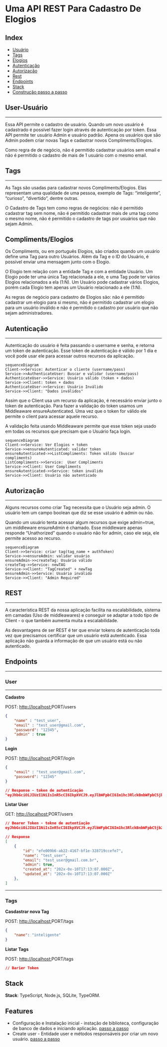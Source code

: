 # Uma API REST Para Cadastro De Elogios

## Index

- [Usuário](#User-Usuário)
- [Tags](#tags)
- [Elogios](#Compliment/Elogio)
- [Autenticação](#Autenticação)
- [Autorização](#Autorização)
- [Rest](#Rest)
- [Endpoints](#Endpoints)
- [Stack](#Stack)
- [Construção passo a passo](#Construção-passo-a-passo)

## User-Usuário

---

Essa API permite o cadastro de usuário. Quando um novo usuário é cadastrado é possível fazer login através de autenticação por token. Essa API permite ter usuário Admin e usuário padrão. Apena os usuários que são Admin podem criar novas Tags e cadastrar novos Compliments/Elogios.

Como regra de de negócio, não é permitido cadastrar usuários sem email e não é permitido o cadastro de mais de 1 usuário com o mesmo email.

## Tags

---

As Tags são usadas para cadastrar novos Compliments/Elogios. Elas representam uma qualidade de uma pessoa, exemplo de Tags: “inteligente”, “curioso”, “divertido”, dentre outras.

O Cadastro de Tags tem como regras de negócios: não é permitido cadastrar tag sem nome, não é permitido cadastrar mais de uma tag como o mesmo nome, não é permitido o cadastro de tags por usuários que não sejam Admin.

## Compliments/Elogios

Os Compliments, ou em português Elogios, são criados quando um usuário define uma Tag para outro Usuários. Além da Tag e o ID do Usuário, é possível enviar uma mensagem junto com o Elogio.

O Elogio tem relação com a entidade Tag e com a entidade Usuário. Um Elogio pode ter uma única Tag relacionada a ele, e uma Tag pode ter vários Elogios relacionados a ela (1:N). Um Usuário pode cadastrar vários Elogios, porém cada Elogio tem apenas um Usuário relacionado a ele (1:N). 

As regras de negócio para cadastro de Elogios são: não é permitido cadastrar um elogio para si mesmo, não é permitido cadastrar um elogio para um usuário inválido e não é permitido o cadastro por usuário que não sejam administradores.

## Autenticação

---

Autenticação do usuário é feita passando o username e senha, e retorna um token de autenticação. Esse token de autenticação é válido por 1 dia e você pode usar ele para acessar outros recursos da aplicação. 

```mermaid
sequenceDiagram
Client->>Service: Autenticar o cliente (username/pass) 
Service->>AuthenticateUser: Buscar e validar (username/pass)
AuthenticateUser->>Service: Usuário válido (token + dados)
Service->>Client: token + dados
AuthenticateUser->>Service: Usuário Inválido 
Service->>Client: "Dados inválidos"
```

Assim que o Client usa um recurso da aplicação, é necessário enviar junto o token de autenticação. Para fazer a validação do token usamos um Middleaware ensureAutenticated. Uma vez que o token for válido ele permite o client para acessar aquele recurso. 

A validação feita usando Middleaware permite que esse token seja usado em todas os recursos que precisam que o Usuário faça login.  

```mermaid
sequenceDiagram
Client->>Service: Ver Elogios + token
Service->>ensureAutenticated: validar token
ensureAutenticated->>ListCompliments: Token válido (buscar compliments)
ListCompliments->>Service:  User Compliments
Service->>Client: User Compliments
ensureAutenticated->>Service: token inválido
Service->>Client: Usuário não autenticado
```

## Autorização

---

Alguns recursos como criar Tag necessita que o Usuário seja admin. O usuário tem um campo boolean que diz se esse usuário é admin ou não. 

Quando um usuário tenta acessar algum recursos que exige admin=true, um middleware ensureAdmin é chamado. Esse middleware apenas responde “Unathorized” quando o usuário não for admin, caso ele seja, ele permite acesso ao recurso.

```mermaid
sequenceDiagram
Client->>Service: criar tag(tag_name + authToken) 
Service->>ensureAdmin: validar usuário
ensureAdmin->>createTag: Usuário válido
createTag->>Service: newTAG 
Service->>Client: "TagCreated" + newTag
ensureAdmin->>Service: Usuário inválido 
Service->>Client: "Admin Required"
```

## REST

---

A característica REST da nossa aplicação facilita na escalabilidade, sistema em camadas (Uso de middleawares) e conseguir se adaptar a todo tipo de Client - o que também aumenta muita a escalabilidade. 

As desvantagens de ser REST é ter que enviar tokens de autenticação toda vez que precisamos certificar que um usuário está autenticado. Essa aplicação não guarda a informação de que um usuário está ou não autenticado. 

## Endpoints

---

### User

---

******************Cadastro****************** 

POST: [http://localhost:](http://localhost:3000/)PORT/users

```json
{
	"name" : "test_user",
	"email" : "test_user@gmail.com",
	"password": "12345",
	"admin" : true
}
```

 **********Login**********

POST:  [http://localhost:](http://localhost:3000/)PORT/login

```json
{
	"email" : "test_user@gmail.com",
	"password": "12345"
}

// Response - token de autenticação
"eyJhbGciOiJIUzI1NiIsInR5cCI6IkpXVCJ9.eyJlbWFpbCI6Im1hc3RlckBnbWFpbC5jb20iLCJpYXQiOjE2NzY5ODYyODAsImV4cCI6MTY3NzA3MjY4MCwic3ViIjoiYzlhNDc5ZmQtNmJiMC00NTBiLTgxODEtYjcxNjJmYWMxNTY0In0.0M9OUgFOiyyiSE78N4nfltrxF8GJ9i8LvYqt-meN8Jo"
```

************************Listar User************************ 

GET: [http://localhost:](http://localhost:3000/)PORT/users

```json
// Bearer Token - tokne de autentiação
eyJhbGciOiJIUzI1NiIsInR5cCI6IkpXVCJ9.eyJlbWFpbCI6Im1hc3RlckBnbWFpbC5jb20iLCJpYXQiOjE2NzY5ODI3NzgsImV4cCI6MTY3NzA2OTE3OCwic3ViIjoiYzlhNDc5ZmQtNmJiMC00NTBiLTgxODEtYjcxNjJmYWMxNTY0In0.NSqgdfMTJoHbepVWqftGgG71tZ-KnJ-BnO9o185s5W0

// Response 
[
	{
		"id": "efe009b6-ab22-4167-bf1e-328719ccefe7",
		"name": "test_user",
		"email": "test_user@gmail.com.br",
		"admin": true,
		"created_at": "202x-0x-10T17:13:07.000Z",
		"updated_at": "202x-0x-10T17:13:07.000Z"
	},
]
```

---

### Tags

**********************Casdastrar nova Tag**********************

POST:  [http://localhost:](http://localhost:3000/)PORT/tags

```json
{
	"name": "inteligente"
}
```

************************Listar Tags************************ 

POST: [http://localhost:](http://localhost:3000/)PORT/tags

```json
// Barier Token 

```

## Stack

**Stack**: TypeScript, Node.js, SQLite, TypeORM.

## Features

- Configuração e Instalação inicial - instação de biblioteca, configuração de banco de dados e iniciando aplicação. [passo a passo](https://github.com/NathanMuniz/atribuir-tags/blob/main/passo-a-passo/configuracao-inicial.md)
- Create user - Entidade user e métodos responsáveis por criar um novo usuário. [passo a passo](https://github.com/NathanMuniz/atribuir-tags/blob/main/passo-a-passo/create-user.md)
